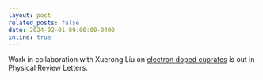 ```yaml
---
layout: post
related_posts: false
date: 2024-02-01 09:00:00-0400
inline: true
---
```


Work in collaboration with Xuerong Liu on [electron doped cuprates](/publications/#Li2024) is out in Physical Review Letters.
